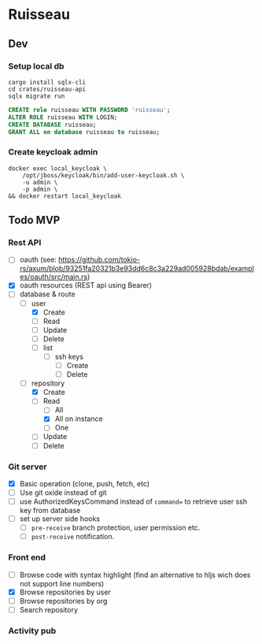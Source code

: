 # Ruisseau 

## Dev

### Setup local db

```shell
cargo install sqlx-cli
cd crates/ruisseau-api
sqlx migrate run
```

```sql
CREATE role ruisseau WITH PASSWORD 'ruisseau';
ALTER ROLE ruisseau WITH LOGIN;
CREATE DATABASE ruisseau;
GRANT ALL on database ruisseau to ruisseau;
```

### Create keycloak admin 

```shell
docker exec local_keycloak \
    /opt/jboss/keycloak/bin/add-user-keycloak.sh \
    -u admin \
    -p admin \
&& docker restart local_keycloak
```
## Todo MVP

### Rest API

- [ ] oauth (see: https://github.com/tokio-rs/axum/blob/93251fa20321b3e93dd6c8c3a229ad005928bdab/examples/oauth/src/main.rs)
- [x] oauth resources (REST api using Bearer)
- [ ] database & route
  - [ ] user
    - [x] Create
    - [ ] Read
    - [ ] Update
    - [ ] Delete 
    - [ ] list
      - [ ] ssh keys
        - [ ] Create 
        - [ ] Delete 
  - [ ] repository
    - [x] Create
    - [ ] Read
      - [ ] All
      - [x] All on instance 
      - [ ] One 
    - [ ] Update
    - [ ] Delete

### Git server 

- [x] Basic operation (clone, push, fetch, etc)
- [ ] Use git oxide instead of git
- [ ] use AuthorizedKeysCommand instead of `command=` to retrieve user ssh key from database
- [ ] set up server side hooks
  - [ ] `pre-receive` branch protection, user permission etc.
  - [ ] `post-receive` notification. 

### Front end
- [ ] Browse code with syntax highlight (find an alternative to hljs wich does not support line numbers)
- [x] Browse repositories by user
- [ ] Browse repositories by org
- [ ] Search repository

### Activity pub